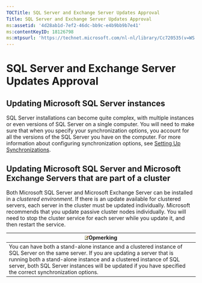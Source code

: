 ```yaml
---
TOCTitle: SQL Server and Exchange Server Updates Approval
Title: SQL Server and Exchange Server Updates Approval
ms:assetid: '4d28ab1d-7ef2-46dc-bb9c-e4b9bb9b7e41'
ms:contentKeyID: 18126798
ms:mtpsurl: 'https://technet.microsoft.com/nl-nl/library/Cc720535(v=WS.10)'
---
```


SQL Server and Exchange Server Updates Approval
===============================================

Updating Microsoft SQL Server instances
---------------------------------------

SQL Server installations can become quite complex, with multiple instances or even versions of SQL Server on a single computer. You will need to make sure that when you specify your synchronization options, you account for all the versions of the SQL Server you have on the computer. For more information about configuring synchronization options, see [Setting Up Synchronizations](https://technet.microsoft.com/ea68acc8-c590-4810-b0f0-0acab9f7ec8a).

Updating Microsoft SQL Server and Microsoft Exchange Servers that are part of a cluster
---------------------------------------------------------------------------------------

Both Microsoft SQL Server and Microsoft Exchange Server can be installed in a *clustered environment*. If there is an update available for clustered servers, each server in the cluster must be updated individually. Microsoft recommends that you update passive cluster nodes individually. You will need to stop the cluster service for each server while you update it, and then restart the service.

| ![](images/Cc720535.note(WS.10).gif)Opmerking                                                                                                                                                                                                                                                |
|---------------------------------------------------------------------------------------------------------------------------------------------------------------------------------------------------------------------------------------------------------------------------------------------------------------------------|
| You can have both a stand-alone instance and a clustered instance of SQL Server on the same server. If you are updating a server that is running both a stand-alone instance and a clustered instance of SQL server, both SQL Server instances will be updated if you have specified the correct synchronization options. |
